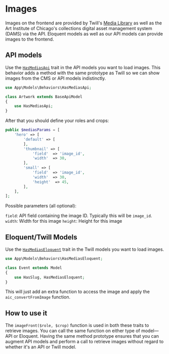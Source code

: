 # Images

Images on the frontend are provided by Twill's [Media Library](https://twill.io/docs/#media-library-3) as well as the Art Institute of Chicago's collections digital asset management system (DAMS) via the API. Eloquent models as well as our API models can provide images to the frontend.



## API models

Use the [`HasMediasApi`](../app/Models/Behaviors/HasMediasApi) trait in the API models you want to load images. This behavior adds a method with the same prototype as Twill so we can show images from the CMS or API models indistinctly.


```php
use App\Models\Behaviors\HasMediasApi;

class Artwork extends BaseApiModel
{
    use HasMediasApi;
}
```

After that you should define your roles and crops:


```php
public $mediasParams = [
    'hero' => [
        'default' => [
        ],
        'thumbnail' => [
            'field'  => 'image_id',
            'width'  => 30,
        ],
        'small' => [
            'field'  => 'image_id',
            'width'  => 30,
            'height'  => 45,
        ],
    ],
];

```

Possible parameters (all optional):

`field`: API field containing the image ID. Typically this will be `image_id`.
`width`: Width for this image
`height`: Height for this image



## Eloquent/Twill Models

Use the [`HasMediasEloquent`](../app/Models/Behaviors/HasMediaEloquent) trait in the Twill models you want to load images.


```php
use App\Models\Behaviors\HasMediasEloquent;

class Event extends Model
{
    use HasSlug, HasMediasEloquent;
}
```

This will just add an extra function to access the image and apply the `aic_convertFromImage` function.



## How to use it

The `imageFront($role, $crop)` function is used in both these traits to retrieve images. You can call the same function on either type of model—API or Eloquent. Having the same method prototype ensures that you can augment API models and perform a call to retrieve images without regard to whether it's an API or Twill model.

